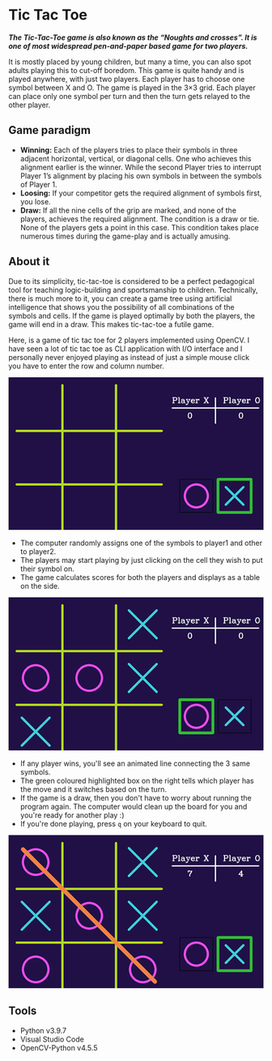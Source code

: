 # **Tic Tac Toe**

***The Tic-Tac-Toe game is also known as the “Noughts and crosses”. It is one of most widespread pen-and-paper based game for two players.***

It is mostly placed by young children, but many a time, you can also spot adults playing this to cut-off boredom. This game is quite handy and is played anywhere, with just two players. Each player has to choose one symbol between X and O. The game is played in the 3×3 grid. Each player can place only one symbol per turn and then the turn gets relayed to the other player.

## **Game paradigm**

- **Winning:** Each of the players tries to place their symbols in three adjacent horizontal, vertical, or diagonal cells. One who achieves this alignment earlier is the winner. While the second Player tries to interrupt Player 1’s alignment by placing his own symbols in between the symbols of Player 1.
- **Loosing:** If your competitor gets the required alignment of symbols first, you lose.
- **Draw:** If all the nine cells of the grip are marked, and none of the players, achieves the required alignment. The condition is a draw or tie. None of the players gets a point in this case. This condition takes place numerous times during the game-play and is actually amusing.

## **About it**
Due to its simplicity, tic-tac-toe is considered to be a perfect pedagogical tool for teaching logic-building and sportsmanship to children. Technically, there is much more to it, you can create a game tree using artificial intelligence that shows you the possibility of all combinations of the symbols and cells. If the game is played optimally by both the players, the game will end in a draw. This makes tic-tac-toe a futile game.

Here, is a game of tic tac toe for 2 players implemented using OpenCV. I have seen a lot of tic tac toe as CLI application with I/O interface and I personally never enjoyed playing as instead of just a simple mouse click you have to enter the row and column number.

![](Capture-1.png)

- The computer randomly assigns one of the symbols to player1 and other to player2.
- The players may start playing by just clicking on the cell they wish to put their symbol on.
- The game calculates scores for both the players and displays as a table on the side.

![](Capture-2.png)

- If any player wins, you'll see an animated line connecting the 3 same symbols.
- The green coloured highlighted box on the right tells which player has the move and it switches based on the turn.
- If the game is a draw, then you don't have to worry about running the program again. The computer would clean up the board for you and you're ready for another play :)
- If you're done playing, press ```q``` on your keyboard to quit.

![](Capture-3.png)

## **Tools**
- Python v3.9.7
- Visual Studio Code
- OpenCV-Python v4.5.5
